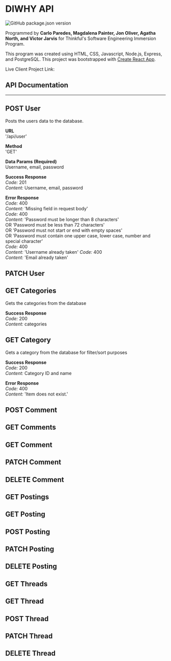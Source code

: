 # DIWHY API

![GitHub package.json version]()

Programmed by **Carlo Paredes, Magdalena Painter, Jon Oliver, Agatha North, and Victor Jarvis** for Thinkful's Software Engineering Immersion Program.

This program was created using HTML, CSS, Javascript, Node.js, Express, and PostgreSQL.
This project was bootstrapped with [Create React App](https://github.com/facebook/create-react-app).

Live Client Project Link:

## API Documentation

---

## POST User

Posts the users data to the database.

**URL**<br />
'/api/user'

**Method**<br />
'GET'

**Data Params (Required)**<br />
Username, email, password

**Success Response**<br />
_Code:_ 201<br />
_Content:_ Username, email, password

**Error Response** <br />
_Code:_ 400<br />
_Content:_ 'Missing field in request body' <br />
_Code:_ 400<br />
_Content:_ 'Password must be longer than 8 characters'<br />
OR 'Password must be less than 72 characters' <br />
OR 'Password must not start or end with empty spaces'<br />
OR 'Password must contain one upper case, lower case, number and special character'<br />
_Code:_ 400<br />
_Content:_ 'Username already taken'
_Code:_ 400<br />
_Content:_ 'Email already taken'

## PATCH User

## GET Categories

Gets the categories from the database

**Success Response**<br />
_Code:_ 200<br />
_Content:_ categories

## GET Category

Gets a category from the database for filter/sort purposes

**Success Response**<br />
_Code:_ 200<br />
_Content:_ Category ID and name

**Error Response** <br />
_Code:_ 400<br />
_Content:_ 'Item does not exist.' <br />

## POST Comment

## GET Comments

## GET Comment

## PATCH Comment

## DELETE Comment

## GET Postings

## GET Posting

## POST Posting

## PATCH Posting

## DELETE Posting

## GET Threads

## GET Thread

## POST Thread

## PATCH Thread

## DELETE Thread
